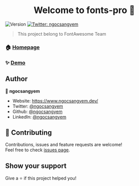 <h1 align="center">Welcome to fonts-pro 👋</h1>
<p>
  <img alt="Version" src="https://img.shields.io/badge/version-0.0.1-blue.svg?cacheSeconds=2592000" />
  <a href="https://twitter.com/ngocsangyem" target="_blank">
    <img alt="Twitter: ngocsangyem" src="https://img.shields.io/twitter/follow/ngocsangyem.svg?style=social" />
  </a>
</p>

> This project belong to FontAwesome Team

### 🏠 [Homepage](https://github.com/ngocsangyem/fonts-pro)

### ✨ [Demo](https://github.com/ngocsangyem/fonts-pro)

## Author

👤 **ngocsangyem**

* Website: https://www.ngocsangyem.dev/
* Twitter: [@ngocsangyem](https://twitter.com/ngocsangyem)
* Github: [@ngocsangyem](https://github.com/ngocsangyem)
* LinkedIn: [@ngocsangyem](https://linkedin.com/in/ngocsangyem)

## 🤝 Contributing

Contributions, issues and feature requests are welcome!<br />Feel free to check [issues page](https://github.com/ngocsangyem/fonts-pro/issues). 

## Show your support

Give a ⭐️ if this project helped you!